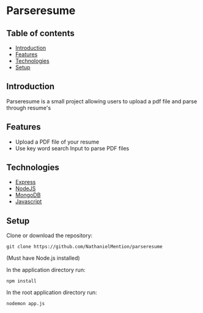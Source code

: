 # Parseresume

## Table of contents

- [Introduction](#Introduction)
- [Features](#Features)
- [Technologies](#Technologies)
- [Setup](#Setup)

## Introduction

Parseresume is a small project allowing users to upload a pdf file and parse through resume's

## Features

- Upload a PDF file of your resume
- Use key word search Input to parse PDF files

## Technologies

- [Express](https://expressjs.com/)
- [NodeJS](https://nodejs.org/en/)
- [MongoDB](https://www.mongodb.com/)
- [Javascript](https://www.javascript.com/)

## Setup

Clone or download the repository:

`git clone https://github.com/NathanielMention/parseresume`

(Must have Node.js installed)

In the application directory run:

`npm install`

In the root application directory run:

`nodemon app.js`
